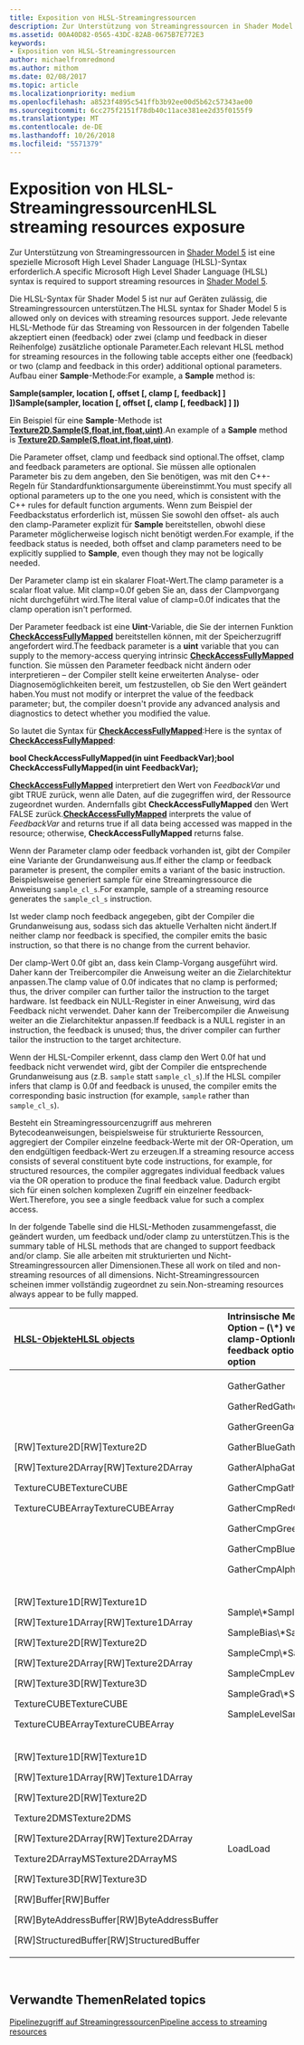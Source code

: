 ```yaml
---
title: Exposition von HLSL-Streamingressourcen
description: Zur Unterstützung von Streamingressourcen in Shader Model 5 ist eine spezielle Microsoft High Level Shader Language (HLSL)-Syntax erforderlich.
ms.assetid: 00A40D82-0565-43DC-82AB-0675B7E772E3
keywords:
- Exposition von HLSL-Streamingressourcen
author: michaelfromredmond
ms.author: mithom
ms.date: 02/08/2017
ms.topic: article
ms.localizationpriority: medium
ms.openlocfilehash: a8523f4895c541ffb3b92ee00d5b62c57343ae00
ms.sourcegitcommit: 6cc275f2151f78db40c11ace381ee2d35f0155f9
ms.translationtype: MT
ms.contentlocale: de-DE
ms.lasthandoff: 10/26/2018
ms.locfileid: "5571379"
---
```

# <a name="hlsl-streaming-resources-exposure"></a><span data-ttu-id="13157-104">Exposition von HLSL-Streamingressourcen</span><span class="sxs-lookup"><span data-stu-id="13157-104">HLSL streaming resources exposure</span></span>


<span data-ttu-id="13157-105">Zur Unterstützung von Streamingressourcen in [Shader Model 5](https://msdn.microsoft.com/library/windows/desktop/ff471356) ist eine spezielle Microsoft High Level Shader Language (HLSL)-Syntax erforderlich.</span><span class="sxs-lookup"><span data-stu-id="13157-105">A specific Microsoft High Level Shader Language (HLSL) syntax is required to support streaming resources in [Shader Model 5](https://msdn.microsoft.com/library/windows/desktop/ff471356).</span></span>

<span data-ttu-id="13157-106">Die HLSL-Syntax für Shader Model 5 ist nur auf Geräten zulässig, die Streamingressourcen unterstützen.</span><span class="sxs-lookup"><span data-stu-id="13157-106">The HLSL syntax for Shader Model 5 is allowed only on devices with streaming resources support.</span></span> <span data-ttu-id="13157-107">Jede relevante HLSL-Methode für das Streaming von Ressourcen in der folgenden Tabelle akzeptiert einen (feedback) oder zwei (clamp und feedback in dieser Reihenfolge) zusätzliche optionale Parameter.</span><span class="sxs-lookup"><span data-stu-id="13157-107">Each relevant HLSL method for streaming resources in the following table accepts either one (feedback) or two (clamp and feedback in this order) additional optional parameters.</span></span> <span data-ttu-id="13157-108">Aufbau einer **Sample**-Methode:</span><span class="sxs-lookup"><span data-stu-id="13157-108">For example, a **Sample** method is:</span></span>

**<span data-ttu-id="13157-109">Sample(sampler, location \[, offset \[, clamp \[, feedback\] \] \])</span><span class="sxs-lookup"><span data-stu-id="13157-109">Sample(sampler, location \[, offset \[, clamp \[, feedback\] \] \])</span></span>**

<span data-ttu-id="13157-110">Ein Beispiel für eine **Sample**-Methode ist [**Texture2D.Sample(S,float,int,float,uint)**](https://msdn.microsoft.com/library/windows/desktop/dn393787).</span><span class="sxs-lookup"><span data-stu-id="13157-110">An example of a **Sample** method is [**Texture2D.Sample(S,float,int,float,uint)**](https://msdn.microsoft.com/library/windows/desktop/dn393787).</span></span>

<span data-ttu-id="13157-111">Die Parameter offset, clamp und feedback sind optional.</span><span class="sxs-lookup"><span data-stu-id="13157-111">The offset, clamp and feedback parameters are optional.</span></span> <span data-ttu-id="13157-112">Sie müssen alle optionalen Parameter bis zu dem angeben, den Sie benötigen, was mit den C++- Regeln für Standardfunktionsargumente übereinstimmt.</span><span class="sxs-lookup"><span data-stu-id="13157-112">You must specify all optional parameters up to the one you need, which is consistent with the C++ rules for default function arguments.</span></span> <span data-ttu-id="13157-113">Wenn zum Beispiel der Feedbackstatus erforderlich ist, müssen Sie sowohl den offset- als auch den clamp-Parameter explizit für **Sample** bereitstellen, obwohl diese Parameter möglicherweise logisch nicht benötigt werden.</span><span class="sxs-lookup"><span data-stu-id="13157-113">For example, if the feedback status is needed, both offset and clamp parameters need to be explicitly supplied to **Sample**, even though they may not be logically needed.</span></span>

<span data-ttu-id="13157-114">Der Parameter clamp ist ein skalarer Float-Wert.</span><span class="sxs-lookup"><span data-stu-id="13157-114">The clamp parameter is a scalar float value.</span></span> <span data-ttu-id="13157-115">Mit clamp=0.0f geben Sie an, dass der Clampvorgang nicht durchgeführt wird.</span><span class="sxs-lookup"><span data-stu-id="13157-115">The literal value of clamp=0.0f indicates that the clamp operation isn't performed.</span></span>

<span data-ttu-id="13157-116">Der Parameter feedback ist eine **Uint**-Variable, die Sie der internen Funktion [**CheckAccessFullyMapped**](https://msdn.microsoft.com/library/windows/desktop/dn292083) bereitstellen können, mit der Speicherzugriff angefordert wird.</span><span class="sxs-lookup"><span data-stu-id="13157-116">The feedback parameter is a **uint** variable that you can supply to the memory-access querying intrinsic [**CheckAccessFullyMapped**](https://msdn.microsoft.com/library/windows/desktop/dn292083) function.</span></span> <span data-ttu-id="13157-117">Sie müssen den Parameter feedback nicht ändern oder interpretieren – der Compiler stellt keine erweiterten Analyse- oder Diagnosemöglichkeiten bereit, um festzustellen, ob Sie den Wert geändert haben.</span><span class="sxs-lookup"><span data-stu-id="13157-117">You must not modify or interpret the value of the feedback parameter; but, the compiler doesn't provide any advanced analysis and diagnostics to detect whether you modified the value.</span></span>

<span data-ttu-id="13157-118">So lautet die Syntax für [**CheckAccessFullyMapped**](https://msdn.microsoft.com/library/windows/desktop/dn292083):</span><span class="sxs-lookup"><span data-stu-id="13157-118">Here is the syntax of [**CheckAccessFullyMapped**](https://msdn.microsoft.com/library/windows/desktop/dn292083):</span></span>

**<span data-ttu-id="13157-119">bool CheckAccessFullyMapped(in uint FeedbackVar);</span><span class="sxs-lookup"><span data-stu-id="13157-119">bool CheckAccessFullyMapped(in uint FeedbackVar);</span></span>**

<span data-ttu-id="13157-120">[**CheckAccessFullyMapped**](https://msdn.microsoft.com/library/windows/desktop/dn292083) interpretiert den Wert von *FeedbackVar* und gibt TRUE zurück, wenn alle Daten, auf die zugegriffen wird, der Ressource zugeordnet wurden. Andernfalls gibt **CheckAccessFullyMapped** den Wert FALSE zurück.</span><span class="sxs-lookup"><span data-stu-id="13157-120">[**CheckAccessFullyMapped**](https://msdn.microsoft.com/library/windows/desktop/dn292083) interprets the value of *FeedbackVar* and returns true if all data being accessed was mapped in the resource; otherwise, **CheckAccessFullyMapped** returns false.</span></span>

<span data-ttu-id="13157-121">Wenn der Parameter clamp oder feedback vorhanden ist, gibt der Compiler eine Variante der Grundanweisung aus.</span><span class="sxs-lookup"><span data-stu-id="13157-121">If either the clamp or feedback parameter is present, the compiler emits a variant of the basic instruction.</span></span> <span data-ttu-id="13157-122">Beispielsweise generiert sample für eine Streamingressource die Anweisung `sample_cl_s`.</span><span class="sxs-lookup"><span data-stu-id="13157-122">For example, sample of a streaming resource generates the `sample_cl_s` instruction.</span></span>

<span data-ttu-id="13157-123">Ist weder clamp noch feedback angegeben, gibt der Compiler die Grundanweisung aus, sodass sich das aktuelle Verhalten nicht ändert.</span><span class="sxs-lookup"><span data-stu-id="13157-123">If neither clamp nor feedback is specified, the compiler emits the basic instruction, so that there is no change from the current behavior.</span></span>

<span data-ttu-id="13157-124">Der clamp-Wert 0.0f gibt an, dass kein Clamp-Vorgang ausgeführt wird. Daher kann der Treibercompiler die Anweisung weiter an die Zielarchitektur anpassen.</span><span class="sxs-lookup"><span data-stu-id="13157-124">The clamp value of 0.0f indicates that no clamp is performed; thus, the driver compiler can further tailor the instruction to the target hardware.</span></span> <span data-ttu-id="13157-125">Ist feedback ein NULL-Register in einer Anweisung, wird das Feedback nicht verwendet. Daher kann der Treibercompiler die Anweisung weiter an die Zielarchitektur anpassen.</span><span class="sxs-lookup"><span data-stu-id="13157-125">If feedback is a NULL register in an instruction, the feedback is unused; thus, the driver compiler can further tailor the instruction to the target architecture.</span></span>

<span data-ttu-id="13157-126">Wenn der HLSL-Compiler erkennt, dass clamp den Wert 0.0f hat und feedback nicht verwendet wird, gibt der Compiler die entsprechende Grundanweisung aus (z.B. `sample` statt `sample_cl_s`).</span><span class="sxs-lookup"><span data-stu-id="13157-126">If the HLSL compiler infers that clamp is 0.0f and feedback is unused, the compiler emits the corresponding basic instruction (for example, `sample` rather than `sample_cl_s`).</span></span>

<span data-ttu-id="13157-127">Besteht ein Streamingressourcenzugriff aus mehreren Bytecodeanweisungen, beispielsweise für strukturierte Ressourcen, aggregiert der Compiler einzelne feedback-Werte mit der OR-Operation, um den endgültigen feedback-Wert zu erzeugen.</span><span class="sxs-lookup"><span data-stu-id="13157-127">If a streaming resource access consists of several constituent byte code instructions, for example, for structured resources, the compiler aggregates individual feedback values via the OR operation to produce the final feedback value.</span></span> <span data-ttu-id="13157-128">Dadurch ergibt sich für einen solchen komplexen Zugriff ein einzelner feedback-Wert.</span><span class="sxs-lookup"><span data-stu-id="13157-128">Therefore, you see a single feedback value for such a complex access.</span></span>

<span data-ttu-id="13157-129">In der folgende Tabelle sind die HLSL-Methoden zusammengefasst, die geändert wurden, um feedback und/oder clamp zu unterstützen.</span><span class="sxs-lookup"><span data-stu-id="13157-129">This is the summary table of HLSL methods that are changed to support feedback and/or clamp.</span></span> <span data-ttu-id="13157-130">Sie alle arbeiten mit strukturierten und Nicht-Streamingressourcen aller Dimensionen.</span><span class="sxs-lookup"><span data-stu-id="13157-130">These all work on tiled and non-streaming resources of all dimensions.</span></span> <span data-ttu-id="13157-131">Nicht-Streamingressourcen scheinen immer vollständig zugeordnet zu sein.</span><span class="sxs-lookup"><span data-stu-id="13157-131">Non-streaming resources always appear to be fully mapped.</span></span>

<table>
<colgroup>
<col width="50%" />
<col width="50%" />
</colgroup>
<thead>
<tr class="header">
<th align="left"><a href="https://msdn.microsoft.com/library/windows/desktop/ff471359"><span data-ttu-id="13157-132">HLSL-Objekte</span><span class="sxs-lookup"><span data-stu-id="13157-132">HLSL objects</span></span></a> </th>
<th align="left"><span data-ttu-id="13157-133">Intrinsische Methoden mit feedback-Option – (\*) verfügt auch über die clamp-Option</span><span class="sxs-lookup"><span data-stu-id="13157-133">Intrinsic methods with feedback option (\*) - also has clamp option</span></span></th>
</tr>
</thead>
<tbody>
<tr class="odd">
<td align="left"><p><span data-ttu-id="13157-134">[RW]Texture2D</span><span class="sxs-lookup"><span data-stu-id="13157-134">[RW]Texture2D</span></span></p>
<p><span data-ttu-id="13157-135">[RW]Texture2DArray</span><span class="sxs-lookup"><span data-stu-id="13157-135">[RW]Texture2DArray</span></span></p>
<p><span data-ttu-id="13157-136">TextureCUBE</span><span class="sxs-lookup"><span data-stu-id="13157-136">TextureCUBE</span></span></p>
<p><span data-ttu-id="13157-137">TextureCUBEArray</span><span class="sxs-lookup"><span data-stu-id="13157-137">TextureCUBEArray</span></span></p></td>
<td align="left"><p><span data-ttu-id="13157-138">Gather</span><span class="sxs-lookup"><span data-stu-id="13157-138">Gather</span></span></p>
<p><span data-ttu-id="13157-139">GatherRed</span><span class="sxs-lookup"><span data-stu-id="13157-139">GatherRed</span></span></p>
<p><span data-ttu-id="13157-140">GatherGreen</span><span class="sxs-lookup"><span data-stu-id="13157-140">GatherGreen</span></span></p>
<p><span data-ttu-id="13157-141">GatherBlue</span><span class="sxs-lookup"><span data-stu-id="13157-141">GatherBlue</span></span></p>
<p><span data-ttu-id="13157-142">GatherAlpha</span><span class="sxs-lookup"><span data-stu-id="13157-142">GatherAlpha</span></span></p>
<p><span data-ttu-id="13157-143">GatherCmp</span><span class="sxs-lookup"><span data-stu-id="13157-143">GatherCmp</span></span></p>
<p><span data-ttu-id="13157-144">GatherCmpRed</span><span class="sxs-lookup"><span data-stu-id="13157-144">GatherCmpRed</span></span></p>
<p><span data-ttu-id="13157-145">GatherCmpGreen</span><span class="sxs-lookup"><span data-stu-id="13157-145">GatherCmpGreen</span></span></p>
<p><span data-ttu-id="13157-146">GatherCmpBlue</span><span class="sxs-lookup"><span data-stu-id="13157-146">GatherCmpBlue</span></span></p>
<p><span data-ttu-id="13157-147">GatherCmpAlpha</span><span class="sxs-lookup"><span data-stu-id="13157-147">GatherCmpAlpha</span></span></p></td>
</tr>
<tr class="even">
<td align="left"><p><span data-ttu-id="13157-148">[RW]Texture1D</span><span class="sxs-lookup"><span data-stu-id="13157-148">[RW]Texture1D</span></span></p>
<p><span data-ttu-id="13157-149">[RW]Texture1DArray</span><span class="sxs-lookup"><span data-stu-id="13157-149">[RW]Texture1DArray</span></span></p>
<p><span data-ttu-id="13157-150">[RW]Texture2D</span><span class="sxs-lookup"><span data-stu-id="13157-150">[RW]Texture2D</span></span></p>
<p><span data-ttu-id="13157-151">[RW]Texture2DArray</span><span class="sxs-lookup"><span data-stu-id="13157-151">[RW]Texture2DArray</span></span></p>
<p><span data-ttu-id="13157-152">[RW]Texture3D</span><span class="sxs-lookup"><span data-stu-id="13157-152">[RW]Texture3D</span></span></p>
<p><span data-ttu-id="13157-153">TextureCUBE</span><span class="sxs-lookup"><span data-stu-id="13157-153">TextureCUBE</span></span></p>
<p><span data-ttu-id="13157-154">TextureCUBEArray</span><span class="sxs-lookup"><span data-stu-id="13157-154">TextureCUBEArray</span></span></p></td>
<td align="left"><p><span data-ttu-id="13157-155">Sample\*</span><span class="sxs-lookup"><span data-stu-id="13157-155">Sample\*</span></span></p>
<p><span data-ttu-id="13157-156">SampleBias\*</span><span class="sxs-lookup"><span data-stu-id="13157-156">SampleBias\*</span></span></p>
<p><span data-ttu-id="13157-157">SampleCmp\*</span><span class="sxs-lookup"><span data-stu-id="13157-157">SampleCmp\*</span></span></p>
<p><span data-ttu-id="13157-158">SampleCmpLevelZero</span><span class="sxs-lookup"><span data-stu-id="13157-158">SampleCmpLevelZero</span></span></p>
<p><span data-ttu-id="13157-159">SampleGrad\*</span><span class="sxs-lookup"><span data-stu-id="13157-159">SampleGrad\*</span></span></p>
<p><span data-ttu-id="13157-160">SampleLevel</span><span class="sxs-lookup"><span data-stu-id="13157-160">SampleLevel</span></span></p></td>
</tr>
<tr class="odd">
<td align="left"><p><span data-ttu-id="13157-161">[RW]Texture1D</span><span class="sxs-lookup"><span data-stu-id="13157-161">[RW]Texture1D</span></span></p>
<p><span data-ttu-id="13157-162">[RW]Texture1DArray</span><span class="sxs-lookup"><span data-stu-id="13157-162">[RW]Texture1DArray</span></span></p>
<p><span data-ttu-id="13157-163">[RW]Texture2D</span><span class="sxs-lookup"><span data-stu-id="13157-163">[RW]Texture2D</span></span></p>
<p><span data-ttu-id="13157-164">Texture2DMS</span><span class="sxs-lookup"><span data-stu-id="13157-164">Texture2DMS</span></span></p>
<p><span data-ttu-id="13157-165">[RW]Texture2DArray</span><span class="sxs-lookup"><span data-stu-id="13157-165">[RW]Texture2DArray</span></span></p>
<p><span data-ttu-id="13157-166">Texture2DArrayMS</span><span class="sxs-lookup"><span data-stu-id="13157-166">Texture2DArrayMS</span></span></p>
<p><span data-ttu-id="13157-167">[RW]Texture3D</span><span class="sxs-lookup"><span data-stu-id="13157-167">[RW]Texture3D</span></span></p>
<p><span data-ttu-id="13157-168">[RW]Buffer</span><span class="sxs-lookup"><span data-stu-id="13157-168">[RW]Buffer</span></span></p>
<p><span data-ttu-id="13157-169">[RW]ByteAddressBuffer</span><span class="sxs-lookup"><span data-stu-id="13157-169">[RW]ByteAddressBuffer</span></span></p>
<p><span data-ttu-id="13157-170">[RW]StructuredBuffer</span><span class="sxs-lookup"><span data-stu-id="13157-170">[RW]StructuredBuffer</span></span></p></td>
<td align="left"><span data-ttu-id="13157-171">Load</span><span class="sxs-lookup"><span data-stu-id="13157-171">Load</span></span></td>
</tr>
</tbody>
</table>

 

## <a name="span-idrelated-topicsspanrelated-topics"></a><span data-ttu-id="13157-172"><span id="related-topics"></span>Verwandte Themen</span><span class="sxs-lookup"><span data-stu-id="13157-172"><span id="related-topics"></span>Related topics</span></span>


[<span data-ttu-id="13157-173">Pipelinezugriff auf Streamingressourcen</span><span class="sxs-lookup"><span data-stu-id="13157-173">Pipeline access to streaming resources</span></span>](pipeline-access-to-streaming-resources.md)

 

 




